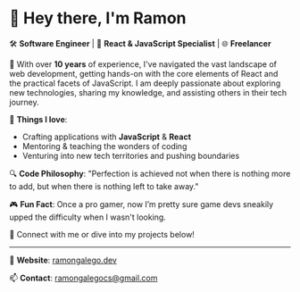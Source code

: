 # 👋 Hey there, I'm Ramon

🛠 **Software Engineer** | 🧪 **React & JavaScript Specialist** | 🌐 **Freelancer**


🌱 With over **10 years** of experience, I've navigated the vast landscape of web development, getting hands-on with the core elements of React and the practical facets of JavaScript. I am deeply passionate about exploring new technologies, sharing my knowledge, and assisting others in their tech journey.

🚀 **Things I love**: 
- Crafting applications with **JavaScript** & **React**
- Mentoring & teaching the wonders of coding
- Venturing into new tech territories and pushing boundaries

🔍 **Code Philosophy**: "Perfection is achieved not when there is nothing more to add, but when there is nothing left to take away."

🎮 **Fun Fact**: Once a pro gamer, now I’m pretty sure game devs sneakily upped the difficulty when I wasn't looking.

🔗 Connect with me or dive into my projects below!

---

💼 **Website**: [ramongalego.dev](https://www.ramongalego.dev)

📫 **Contact**: ramongalegocs@gmail.com
